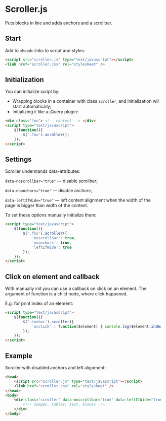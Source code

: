 # Scroller.js

Puts blocks in line and adds anchors and a scrollbar.

## Start

Add to `<head>` links to script and styles:

```html
<script src="scroller.js" type="text/javascript"></script>
<link href="scroller.css" rel="stylesheet" /> 
```

## Initialization

You can initialize script by:

* Wrapping blocks in a container with class `scroller`, and initialization will start automatically;
* Initializing it like a jQuery plugin:

```html
<div class="foo"> <!-- content --> </div>
<script type="text/javascript"> 
	$(function(){
		$('.foo').scroller(); 
	});
</script>
```

## Settings

Scroller understands data-attributes:

`data-noscrollbar="true"` — disable scrollbar;

`data-noanchors="true"` — disable anchors;

`data-leftIfWide="true"` — left content alignment when the width of the page is bigger than width of the content.

To set these options manually initialize them:

```html
<script type="text/javascript">
	$(function(){ 
		$('.foo').scroller({
			'noscrollbar': true, 
			'noanchors': true, 
			'leftIfWide': true
		}); 
	});
</script>
```

## Click on element and callback

With manually init you can use a callback on click on an element. The argument of function is a child node, where click happened.

E.g. for print index of an element:

```html
<script type="text/javascript">
	$(function(){ 
		$('.foobar').scroller({
			'onclick' : function($element) { console.log($element.index()) } 
		});
	}); 
</script>
```

## Example

Scroller with disabled anchors and left alignment:

```html
<head>
	<script src="scroller.js" type="text/javascript"></script>
	<link href="scroller.css" rel="stylesheet" /> 
</head>
<body>
	<div class="scroller" data-noscrollbar="true" data-leftIfWide="true">
		<!-- Images, tables, text, blocks --> 
	</div>
</body>
```